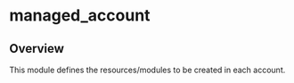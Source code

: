# managed_account

## Overview
This module defines the resources/modules to be created in each account.
